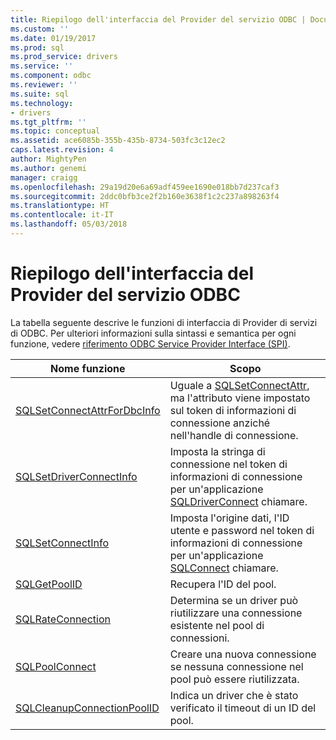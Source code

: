 ```yaml
---
title: Riepilogo dell'interfaccia del Provider del servizio ODBC | Documenti Microsoft
ms.custom: ''
ms.date: 01/19/2017
ms.prod: sql
ms.prod_service: drivers
ms.service: ''
ms.component: odbc
ms.reviewer: ''
ms.suite: sql
ms.technology:
- drivers
ms.tgt_pltfrm: ''
ms.topic: conceptual
ms.assetid: ace6085b-355b-435b-8734-503fc3c12ec2
caps.latest.revision: 4
author: MightyPen
ms.author: genemi
manager: craigg
ms.openlocfilehash: 29a19d20e6a69adf459ee1690e018bb7d237caf3
ms.sourcegitcommit: 2ddc0bfb3ce2f2b160e3638f1c2c237a898263f4
ms.translationtype: HT
ms.contentlocale: it-IT
ms.lasthandoff: 05/03/2018
---
```

# <a name="odbc-service-provider-interface-summary"></a>Riepilogo dell'interfaccia del Provider del servizio ODBC
La tabella seguente descrive le funzioni di interfaccia di Provider di servizi di ODBC. Per ulteriori informazioni sulla sintassi e semantica per ogni funzione, vedere [riferimento ODBC Service Provider Interface (SPI)](../../../odbc/reference/syntax/odbc-service-provider-interface-spi-reference.md).  
  
|Nome funzione|Scopo|  
|-------------------|-------------|  
|[SQLSetConnectAttrForDbcInfo](../../../odbc/reference/syntax/sqldatasourcetodriver-function.md)|Uguale a [SQLSetConnectAttr](../../../odbc/reference/syntax/sqlsetconnectattr-function.md), ma l'attributo viene impostato sul token di informazioni di connessione anziché nell'handle di connessione.|  
|[SQLSetDriverConnectInfo](../../../odbc/reference/syntax/sqldrivertodatasource-function.md)|Imposta la stringa di connessione nel token di informazioni di connessione per un'applicazione [SQLDriverConnect](../../../odbc/reference/syntax/sqldriverconnect-function.md) chiamare.|  
|[SQLSetConnectInfo](../../../odbc/reference/syntax/sqldatasourcetodriver-function.md)|Imposta l'origine dati, l'ID utente e password nel token di informazioni di connessione per un'applicazione [SQLConnect](../../../odbc/reference/syntax/sqlconnect-function.md) chiamare.|  
|[SQLGetPoolID](../../../odbc/reference/syntax/sqldatasourcetodriver-function.md)|Recupera l'ID del pool.|  
|[SQLRateConnection](../../../odbc/reference/syntax/sqldatasourcetodriver-function.md)|Determina se un driver può riutilizzare una connessione esistente nel pool di connessioni.|  
|[SQLPoolConnect](../../../odbc/reference/syntax/sqldatasourcetodriver-function.md)|Creare una nuova connessione se nessuna connessione nel pool può essere riutilizzata.|  
|[SQLCleanupConnectionPoolID](../../../odbc/reference/syntax/sqldatasourcetodriver-function.md)|Indica un driver che è stato verificato il timeout di un ID del pool.|

